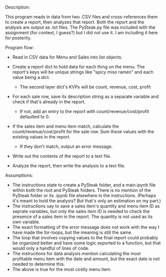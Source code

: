 Description:

This program reads in data from two .CSV files and cross-references them to create a report, then analyzes that report. Both the report and the analysis are output as .txt files. The PySteak.py file was included with the assignment (for context, I guess?) but I did not use it. I am including it here for posterity.

Program flow:
- Read in CSV data for Menu and Sales into list objects.

- Create a report dict to hold data for each thing on the menu. The report's keys will be unique strings like "spicy miso ramen" and each value being a dict.
	- The second layer dict's KVPs will be count, revenue, cost, profit

- For each sale row, save its description string as a separate variable and check if that's already in the report.
	- If not, add an entry to the report with count/revenue/cost/profit defaulted to 0.

- If the sales item and menu item match, calculate the count/revenue/cost/profit for the sale row. Sum these values with the existing values in the report.
	- If they don't match, output an error message.

- Write out the contents of the report to a text file.

- Analyze the report, then write the analysis to a text file.


 Assumptions:
- The instructions state to create a PySteak folder, and a main.ipynb file within both the root and PySteak folders. There is no mention of the PySteak folder or its .ipynb file elsewhere in the instructions. (Perhaps it's meant to hold the analysis? But that's only an estimation on my part.)
- The instructions say to save a sales item's quantity and menu item ID as seprate variables, but only the sales item ID is needed to check the presence of a sales item in the report. The quantity is not used as its own variable.
- The exact formatting of the error message does not work with the way I have made the for-loops, but the meaning is still the same.
- The loop that involves copying values to the final report could probably be organized better and have some logic exported to a function, but that would only a handful of lines of code.
- The instructions for data analysis mention calculating the most profitable menu item with the date and amount, but the exact date is not needed to determine this.
- The above is true for the most costly menu item.
